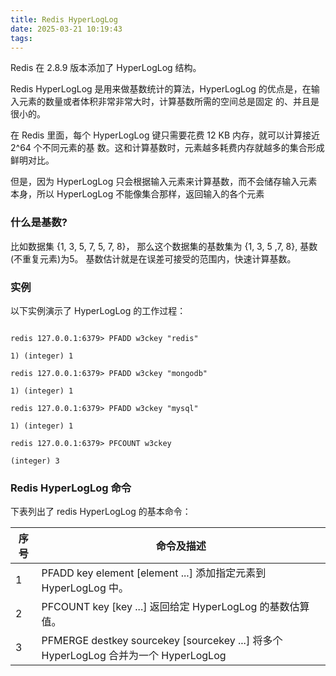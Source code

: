 ```yaml
---
title: Redis HyperLogLog
date: 2025-03-21 10:19:43
tags:
---
```


Redis 在 2.8.9 版本添加了 HyperLogLog 结构。

Redis HyperLogLog 是用来做基数统计的算法，HyperLogLog 的优点是，在输入元素的数量或者体积非常非常大时，计算基数所需的空间总是固定 的、并且是很小的。

在 Redis 里面，每个 HyperLogLog 键只需要花费 12 KB 内存，就可以计算接近 2^64 个不同元素的基 数。这和计算基数时，元素越多耗费内存就越多的集合形成鲜明对比。

但是，因为 HyperLogLog 只会根据输入元素来计算基数，而不会储存输入元素本身，所以 HyperLogLog 不能像集合那样，返回输入的各个元素
### 什么是基数?
比如数据集 {1, 3, 5, 7, 5, 7, 8}， 那么这个数据集的基数集为 {1, 3, 5 ,7, 8}, 基数(不重复元素)为5。 基数估计就是在误差可接受的范围内，快速计算基数。
### 实例
以下实例演示了 HyperLogLog 的工作过程：   
```text

redis 127.0.0.1:6379> PFADD w3ckey "redis"
 
1) (integer) 1
 
redis 127.0.0.1:6379> PFADD w3ckey "mongodb"
 
1) (integer) 1
 
redis 127.0.0.1:6379> PFADD w3ckey "mysql"
 
1) (integer) 1
 
redis 127.0.0.1:6379> PFCOUNT w3ckey
 
(integer) 3
```
### Redis HyperLogLog 命令
下表列出了 redis HyperLogLog 的基本命令：  


|序号| 	命令及描述 |
|----|--------|
|1|	PFADD key element [element ...] 添加指定元素到 HyperLogLog 中。|
|2|	PFCOUNT key [key ...] 返回给定 HyperLogLog 的基数估算值。|
|3|	PFMERGE destkey sourcekey [sourcekey ...] 将多个 HyperLogLog 合并为一个 HyperLogLog|